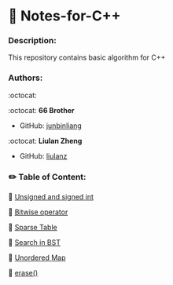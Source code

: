 # :bookmark_tabs: Notes-for-C++

### Description:
This repository contains basic algorithm for C++

### Authors:

:octocat:

:octocat: **66 Brother**
- GitHub: [junbinliang](https://github.com/junbinliang)

:octocat: **Liulan Zheng**
- GitHub: [liulanz](https://github.com/liulanz)

### :pencil2: Table of Content:

:small_blue_diamond: [Unsigned and signed int](./unsigned-signed.md)

:small_blue_diamond: [Bitwise operator](./bitwise.md)

:small_blue_diamond: [Sparse Table](./sparseTable.md)

:small_blue_diamond: [Search in BST](./BST.md)

:small_blue_diamond: [Unordered Map](./unordered-map.md)

:small_blue_diamond: [erase()](./erase.md)
